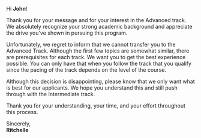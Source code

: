 Hi **John**!

Thank you for your message and for your interest in the Advanced track. We absolutely recognize your strong academic background and appreciate the drive you’ve shown in pursuing this program.

Unfortunately, we regret to inform that we cannot transfer you to the Advanced Track. Although the first few topics are somewhat similar, there are prerequisites for each track. We want you to get the best experience possible. You can only have that when you follow the track that you qualify since the pacing of the track depends on the level of the course.

Although this decision is disappointing, please know that we only want what is best for our applicants. We hope you understand this and still push through with the Intermediate track. 

Thank you for your understanding, your time, and your effort throughout this process. 

Sincerely,<br>
**Ritchelle**
